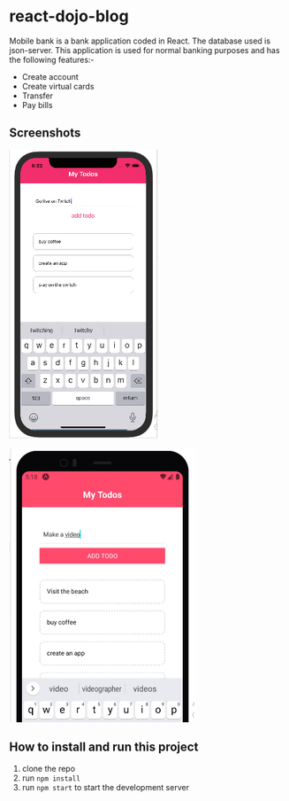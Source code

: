 # react-dojo-blog
Mobile bank is a bank application coded in React. The database used is json-server. This application is used for normal banking purposes and has the following features:-

* Create account
* Create virtual cards
* Transfer
* Pay bills


## Screenshots
![picture alt](public/picture1.png)


![picture alt](public/picture2.png)



## How to install and run this project
1. clone the repo
2. run `npm install`
3. run `npm start` to start the development server